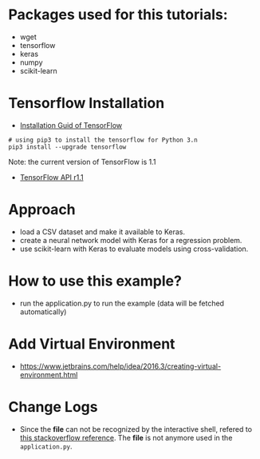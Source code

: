 # Packages used for this tutorials:
* wget
* tensorflow
* keras
* numpy
* scikit-learn
<!-- * h5py-->


# Tensorflow Installation
* <a href="https://www.tensorflow.org/install/" target="_blank">Installation Guid of TensorFlow</a>

```console
# using pip3 to install the tensorflow for Python 3.n
pip3 install --upgrade tensorflow
```
Note: the current version of TensorFlow is 1.1

* <a href="https://www.tensorflow.org/api_docs/" target="_blank">TensorFlow API r1.1</a>

# Approach
* load a CSV dataset and make it available to Keras.
* create a neural network model with Keras for a regression problem.
* use scikit-learn with Keras to evaluate models using cross-validation.
<!-- 
* perform data preparation in order to improve skill with Keras models.
* tune the network topology of models with Keras.
-->

# How to use this example?
<!-- * run the fetch_data.py to fetch data --> 
* run the application.py to run the example (data will be fetched automatically)

# Add Virtual Environment
* https://www.jetbrains.com/help/idea/2016.3/creating-virtual-environment.html

# Change Logs 
* Since the __file__ can not be recognized by the interactive shell, refered to <a href="https://stackoverflow.com/questions/16771894/python-nameerror-global-name-file-is-not-defined" target="_blank">this stackoverflow reference</a>. The __file__ is not anymore used in the `application.py`.


